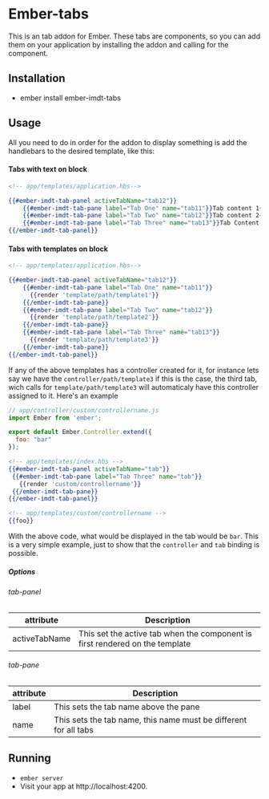 # Ember-tabs

This is an tab addon for Ember.
These tabs are components, so you can add them on your application by installing the addon and calling for the component.

## Installation

* ember install ember-imdt-tabs

## Usage

All you need to do in order for the addon to display something is add the handlebars to the desired template, like this:

#### Tabs with text on block
```handlebars
<!-- app/templates/application.hbs-->

{{#ember-imdt-tab-panel activeTabName="tab12"}}
    {{#ember-imdt-tab-pane label="Tab One" name="tab11"}}Tab content 1{{/ember-imdt-tab-pane}}
    {{#ember-imdt-tab-pane label="Tab Two" name="tab12"}}Tab content 2{{/ember-imdt-tab-pane}}
    {{#ember-imdt-tab-pane label="Tab Three" name="tab13"}}Tab Content 3{{/ember-imdt-tab-pane}}
{{/ember-imdt-tab-panel}}
```

#### Tabs with templates on block
```handlebars
<!-- app/templates/application.hbs-->

{{#ember-imdt-tab-panel activeTabName="tab12"}}
    {{#ember-imdt-tab-pane label="Tab One" name="tab11"}}
      {{render 'template/path/template1'}}
    {{/ember-imdt-tab-pane}}
    {{#ember-imdt-tab-pane label="Tab Two" name="tab12"}}
      {{render 'template/path/template2'}}
    {{/ember-imdt-tab-pane}}
    {{#ember-imdt-tab-pane label="Tab Three" name="tab13"}}
      {{render 'template/path/template3'}}
    {{/ember-imdt-tab-pane}}
{{/ember-imdt-tab-panel}}
```
 If any of the above templates has a controller created for it, for instance lets say we have the `controller/path/template3`
 if this is the case, the third tab, wich calls for `template/path/template3` will automaticaly have this controller assigned to it.
 Here's an example

 ```javascript
 // app/controller/custom/controllername.js
 import Ember from 'ember';

 export default Ember.Controller.extend({
   foo: "bar"
 });
 ```


 ```handlebars
<!-- app/templates/index.hbs -->
{{#ember-imdt-tab-panel activeTabName="tab"}}
  {{#ember-imdt-tab-pane label="Tab Three" name="tab"}}
    {{render 'custom/controllername'}}
  {{/ember-imdt-tab-pane}}
{{/ember-imdt-tab-panel}}

<!-- app/templates/custom/controllername -->
{{foo}}
```
With the above code, what would be displayed in the tab would be `bar`. This is a very simple example, just to show that the `controller` and `tab` binding is possible.

##### Options

###### tab-panel

attribute | Description
----------|------------
activeTabName | This set the active tab when the component is first rendered on the template

###### tab-pane
attribute | Description
----------|------------
label | This sets the tab name above the pane
name | This sets the tab name, this name must be different for all tabs

## Running

* `ember server`
* Visit your app at http://localhost:4200.
